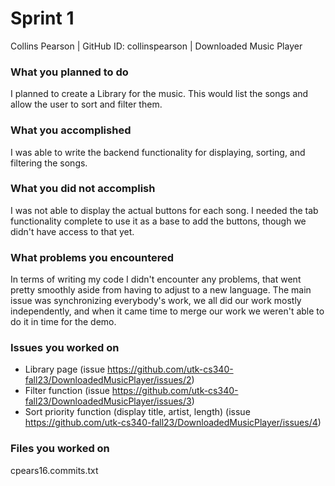 # Sprint 1

Collins Pearson | GitHub ID: collinspearson | Downloaded Music Player

### What you planned to do
I planned to create a Library for the music. This would list the songs and allow the user to sort and filter them.

### What you accomplished
I was able to write the backend functionality for displaying, sorting, and filtering the songs.

### What you did not accomplish
I was not able to display the actual buttons for each song. I needed the tab functionality complete to use it as a base to add the buttons, though we didn't have access to that yet.

### What problems you encountered
In terms of writing my code I didn't encounter any problems, that went pretty smoothly aside from having to adjust to a new language. The main issue was synchronizing everybody's work, we all did our work mostly independently, and when it came time to merge our work we weren't able to do it in time for the demo.

### Issues you worked on
- Library page (issue https://github.com/utk-cs340-fall23/DownloadedMusicPlayer/issues/2)
- Filter function (issue https://github.com/utk-cs340-fall23/DownloadedMusicPlayer/issues/3)
- Sort priority function (display title, artist, length) (issue https://github.com/utk-cs340-fall23/DownloadedMusicPlayer/issues/4)

### Files you worked on
cpears16.commits.txt

